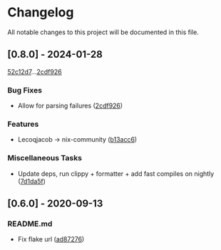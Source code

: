 # Changelog

All notable changes to this project will be documented in this file.

## [0.8.0] - 2024-01-28

[52c12d7](52c12d7c4d0a0c75db5791ae681d63968516376d)...[2cdf926](2cdf926b0dd8da86d36b9b1644d04a2408c54c17)

### Bug Fixes

- Allow for parsing failures ([2cdf926](2cdf926b0dd8da86d36b9b1644d04a2408c54c17))

### Features

- Lecoqjacob -> nix-community ([b13acc6](b13acc6f2ef0d0eddb043907e3ff8bf7c488940e))

### Miscellaneous Tasks

- Update deps, run clippy + formatter + add fast compiles on nightly ([7d1da5f](7d1da5f1d243f205db3331e3ae3ca6ed813ff2fe))

## [0.6.0] - 2020-09-13

### README.md

- Fix flake url ([ad87276](ad87276be16ff219d5108765b37ca80de4032a90))

<!-- generated by git-cliff -->
